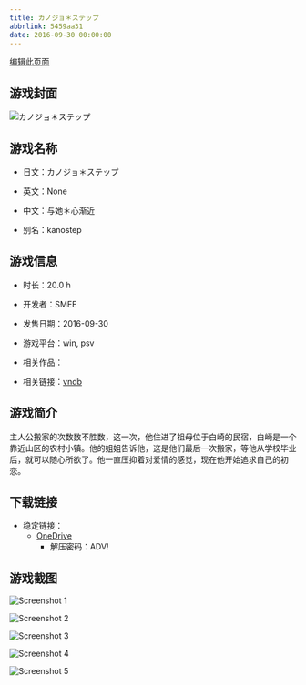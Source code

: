 ```yaml
---
title: カノジョ＊ステップ
abbrlink: 5459aa31
date: 2016-09-30 00:00:00
---
```

[编辑此页面](https://github.com/ACG-3/ADV3-source/blob/main/source/_posts/games/%E3%82%AB%E3%83%8E%E3%82%B8%E3%83%A7%EF%BC%8A%E3%82%B9%E3%83%86%E3%83%83%E3%83%97.md)

## 游戏封面

![カノジョ＊ステップ](https://pan.timero.xyz/d/onedrive/img_lib_001/%E3%82%AB%E3%83%8E%E3%82%B8%E3%83%A7%EF%BC%8A%E3%82%B9%E3%83%86%E3%83%83%E3%83%97_cover.avif)


## 游戏名称

- 日文：カノジョ＊ステップ
- 英文：None
- 中文：与她＊心渐近

- 别名：kanostep


## 游戏信息

- 时长：20.0 h
- 开发者：SMEE
- 发售日期：2016-09-30
- 游戏平台：win, psv
- 相关作品：

- 相关链接：[vndb](https://vndb.org/v19347)


## 游戏简介

主人公搬家的次数数不胜数，这一次，他住进了祖母位于白崎的民宿，白崎是一个靠近山区的农村小镇。他的姐姐告诉他，这是他们最后一次搬家，等他从学校毕业后，就可以随心所欲了。他一直压抑着对爱情的感觉，现在他开始追求自己的初恋。




## 下载链接

- 稳定链接：
    - [OneDrive](https://pan.timero.xyz/onedrive/adv_lib_001/%E3%82%AB%E3%83%8E%E3%82%B8%E3%83%A7%EF%BC%8A%E3%82%B9%E3%83%86%E3%83%83%E3%83%97)
        - 解压密码：ADV!



## 游戏截图


![Screenshot 1](https://pan.timero.xyz/d/onedrive/img_lib_001/%E3%82%AB%E3%83%8E%E3%82%B8%E3%83%A7%EF%BC%8A%E3%82%B9%E3%83%86%E3%83%83%E3%83%97_Screenshot_1.avif)

![Screenshot 2](https://pan.timero.xyz/d/onedrive/img_lib_001/%E3%82%AB%E3%83%8E%E3%82%B8%E3%83%A7%EF%BC%8A%E3%82%B9%E3%83%86%E3%83%83%E3%83%97_Screenshot_2.avif)

![Screenshot 3](https://pan.timero.xyz/d/onedrive/img_lib_001/%E3%82%AB%E3%83%8E%E3%82%B8%E3%83%A7%EF%BC%8A%E3%82%B9%E3%83%86%E3%83%83%E3%83%97_Screenshot_3.avif)

![Screenshot 4](https://pan.timero.xyz/d/onedrive/img_lib_001/%E3%82%AB%E3%83%8E%E3%82%B8%E3%83%A7%EF%BC%8A%E3%82%B9%E3%83%86%E3%83%83%E3%83%97_Screenshot_4.avif)

![Screenshot 5](https://pan.timero.xyz/d/onedrive/img_lib_001/%E3%82%AB%E3%83%8E%E3%82%B8%E3%83%A7%EF%BC%8A%E3%82%B9%E3%83%86%E3%83%83%E3%83%97_Screenshot_5.avif)

